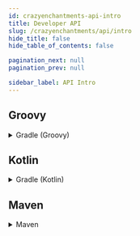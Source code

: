 ```yaml
---
id: crazyenchantments-api-intro
title: Developer API
slug: /crazyenchantments/api/intro
hide_title: false
hide_table_of_contents: false

pagination_next: null
pagination_prev: null

sidebar_label: API Intro
---
```

## Groovy
<details>
 <summary>
   Gradle (Groovy)
 </summary>

```gradle
repositories {
    maven {
        url = "https://repo.crazycrew.us/releases"
    }
}
```

```gradle
dependencies {
    compileOnly "com.badbones69.crazyenchantments:crazyenchantments-paper-api:2.0.1"
}
```
</details>

## Kotlin
<details>
 <summary>
   Gradle (Kotlin)
 </summary>

```gradle
repositories {
    maven("https://repo.crazycrew.us/releases")
}
```

```gradle
dependencies {
    compileOnly("com.badbones69.crazyenchantments", "crazyenchantments-paper-api", "2.0.1")
}
```
</details>

## Maven
<details>
 <summary>
   Maven
 </summary>

```xml
<repository>
  <id>crazycrew-releases</id>
  <url>https://repo.crazycrew.us/releases</url>
</repository>
```

```xml
<dependency>
  <groupId>com.badbones69.crazyenchantments</groupId>
  <artifactId>crazyenchantments-paper-api</artifactId>
  <version>2.0.1</version>
 </dependency>
```
</details>
